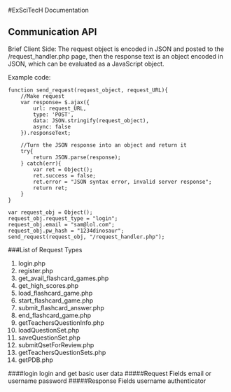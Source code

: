#ExSciTecH Documentation



## Communication API

Brief Client Side: The request object is encoded in JSON and posted to the /request_handler.php page, then the response text is an object encoded in JSON, which can be evaluated as a JavaScript object.

Example code:

```
function send_request(request_object, request_URL){
	//Make request
	var response= $.ajax({
	    url: request_URL,
	    type: 'POST',
	    data: JSON.stringify(request_object),
	    async: false
	}).responseText;

	//Turn the JSON response into an object and return it
	try{
	    return JSON.parse(response);
	} catch(err){
	    var ret = Object();
	    ret.success = false;
	    ret.error = "JSON syntax error, invalid server response";
	    return ret;
	}
}

var request_obj = Object();
request_obj.request_type = "login";
request_obj.email = "sam@lol.com";
request_obj.pw_hash = "1234dinosaur";
send_request(request_obj, "/request_handler.php");
```

###List of Request Types

1. login.php
2. register.php
3. get_avail_flashcard_games.php
4. get_high_scores.php
5. load_flashcard_game.php		
6. start_flashcard_game.php
7. submit_flashcard_answer.php
8. end_flashcard_game.php
9. getTeachersQuestionInfo.php
10. loadQuestionSet.php
11. saveQuestionSet.php
12. submitQsetForReview.php
13. getTeachersQuestionSets.php
14. getPDB.php

####login
login and get basic user data
#####Request Fields
	email or username
    password
#####Response Fields
	username
	authenticator